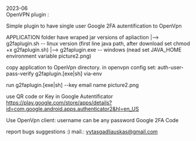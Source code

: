 # 
2023-06    
OpenVPN plugin :

Simple plugin to have single user Google 2FA autentification to OpenVpn

APPLICATION folder have wraped jar versions of apliaction
     |--> g2faplugin.sh     -- linux version (first line java path, after download set chmod +x g2faplugin.sh)
     |--> g2faplugin.exe    -- windows (nead set JAVA_HOME environment variable picture2.png) 


copy application to OpenVpn  directory.
in openvpn config set:
auth-user-pass-verify g2faplugin.[exe|sh] via-env

run g2faplugin.[exe|sh] --key email name 
picture2.png

use QR code or Key in Google Autentificator
https://play.google.com/store/apps/details?id=com.google.android.apps.authenticator2&hl=en_US



Use OpenVpn client:
username can be any password Google 2FA Code

report bugs suggestions :)
mail.: vytasgadliauskas@gmail.com
 


